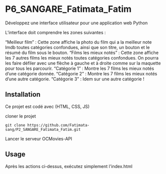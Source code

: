 # P6_SANGARE_Fatimata_Fatim
Développez une interface utilisateur pour une application web Python

L’interface doit comprendre les zones suivantes : 

“Meilleur film” : Cette zone affiche la photo du film qui a la meilleur note Imdb toutes catégories confondues, ainsi que son titre, un bouton et le résumé du film sous le bouton.
“Films les mieux notés” : Cette zone affiche les 7 autres films les mieux notés toutes catégories confondues. On pourra les faire défiler avec une flèche à gauche et à droite comme sur la maquette pour tous les parcourir.
“Catégorie 1” : Montre les 7 films les mieux notés d’une catégorie donnée. 
“Catégorie 2” : Montre les 7 films les mieux notés d’une autre catégorie.
“Catégorie 3” : Idem sur une autre catégorie !

## Installation

Ce projet est codé avec (HTML, CSS, JS)

cloner le projet

```
git clone https://github.com/Fatimata-sang/P2_SANGARE_Fatimata_Fatim.git
```
Lancer le serveur OCMovies-API

## Usage

Après les actions ci-dessus, exécutez simplement l'index.html
